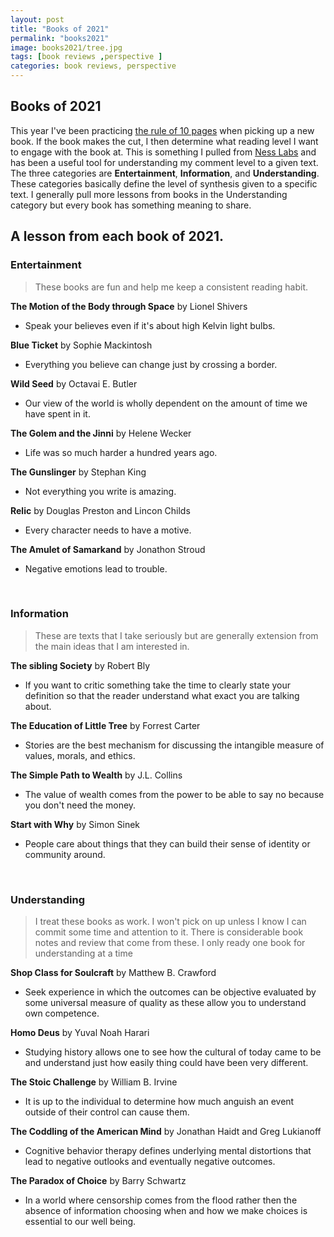 ```yaml
---
layout: post
title: "Books of 2021"
permalink: "books2021"
image: books2021/tree.jpg
tags: [book reviews ,perspective ]
categories: book reviews, perspective
---
```


## Books of 2021

This year I've been practicing [the rule of 10 pages](https://carverd.com/ten_pages) when picking up a new book. If the book makes the cut, I then determine what reading level I want to engage with the book at. This is something I pulled from [Ness Labs](https://nesslabs.com/how-to-read-a-book) and has been a useful tool for understanding my comment level to a given text. The three categories are **Entertainment**, **Information**, and **Understanding**. These categories basically define the level of synthesis given to a specific text. I generally pull more lessons from books in the Understanding category but every book has something meaning to share.  

## A lesson from each book of 2021.

### Entertainment

> These books are fun and help me keep a consistent reading habit.

  __The Motion of the Body through Space__ by Lionel Shivers

 - Speak your believes even if it's about high Kelvin light bulbs.

  __Blue Ticket__ by Sophie Mackintosh

- Everything you believe can change just by crossing a border.

 __Wild Seed__ by Octavai E. Butler

- Our view of the world is wholly dependent on the amount of time we have spent in it.

 __The Golem and the Jinni__ by Helene Wecker

- Life was so much harder a hundred years ago.

 __The Gunslinger__ by Stephan King

- Not everything you write is amazing.

 __Relic__ by Douglas Preston and Lincon Childs

- Every character needs to have a motive.

 __The Amulet of Samarkand__ by Jonathon Stroud

- Negative emotions lead to trouble.

<br>

### Information

> These are texts that I take seriously but are generally extension from the main ideas that I am interested in.

 __The sibling Society__ by Robert Bly

- If you want to critic something take the time to clearly state your definition so that the reader understand what exact you are talking about.

 __The Education of Little Tree__ by Forrest Carter

- Stories are the best mechanism for discussing the intangible measure of values, morals, and ethics.

 __The Simple Path to Wealth__ by J.L. Collins

- The value of wealth comes from the power to be able to say no because you don't need the money.

 __Start with Why__ by Simon Sinek

- People care about things that they can build their sense of identity or community around.

<br>

### Understanding

> I treat these books as work. I won't pick on up unless I know I can commit some time and attention to it. There is considerable book notes and review that come from these. I only ready one book for understanding at a time

 __Shop Class for Soulcraft__ by Matthew B. Crawford

- Seek experience in which the outcomes can be objective evaluated by some universal measure of quality as these allow you to understand own competence.

 __Homo Deus__ by Yuval Noah Harari

- Studying history allows one to see how the cultural of today came to be and understand just how easily thing could have been very different.

 __The Stoic Challenge__ by William B. Irvine

- It is up to the individual to determine how much anguish an event outside of their control can cause them.

 __The Coddling of the American Mind__ by Jonathan Haidt and Greg Lukianoff

- Cognitive behavior therapy defines underlying mental distortions that lead to negative outlooks and eventually negative outcomes.  

 __The Paradox of Choice__ by Barry Schwartz

- In a world where censorship comes from the flood rather then the absence of information choosing when and how we make choices is essential to our well being.
